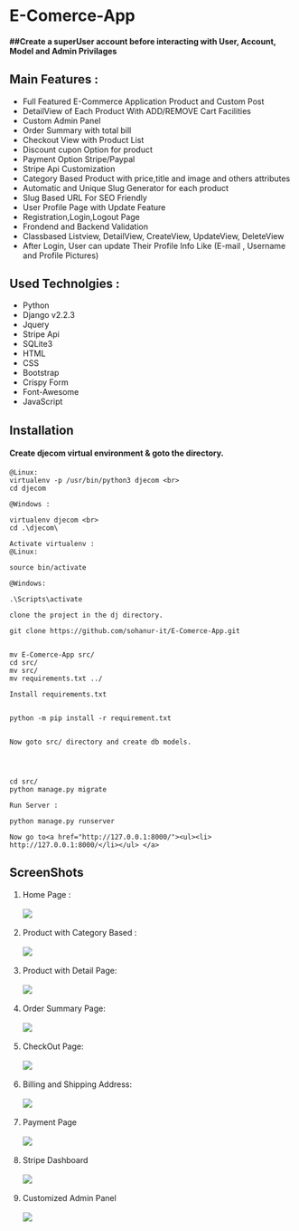 # E-Comerce-App
<h4>
##Create a superUser account before interacting with User, Account, Model and Admin Privilages
</h4>
<h2>
Main Features :
</h2>

<ul>

<li> Full Featured E-Commerce Application Product and Custom Post</li>
  <li> DetailView of Each Product With ADD/REMOVE Cart Facilities</li>
    <li> Custom Admin Panel </li>
  <li> Order Summary with total bill </li>
  <li> Checkout View with Product List </li>
    <li> Discount cupon Option for product </li>
    <li> Payment Option Stripe/Paypal </li>
  <li> Stripe Api Customization</li>
  <li>Category Based Product with price,title and image and others attributes </li>
  <li>Automatic and Unique Slug Generator for each product</li>
   <li>Slug Based URL For SEO Friendly</li>
<li>User Profile Page with Update Feature</li>
<li>Registration,Login,Logout Page</li>
<li>Frondend and Backend Validation</li>
<li>Classbased Listview, DetailView, CreateView, UpdateView, DeleteView </li>
<li>After Login, User can update Their Profile Info Like (E-mail , Username and Profile Pictures) </li>


</ul>

<h2>
Used Technolgies :
</h2>
<ul>
<li>Python</li>
<li>Django v2.2.3</li>
<li>Jquery</li>
<li>Stripe Api</li>
<li>SQLite3</li>
<li>HTML</li>
<li>CSS</li>
<li>Bootstrap</li>
<li>Crispy Form</li>
<li>Font-Awesome</li>
<li>JavaScript</li>
</ul>

<h2>Installation</h2>
<h4>Create djecom virtual environment & goto the directory.
</h4>


```linux
@Linux: 
virtualenv -p /usr/bin/python3 djecom <br>
cd djecom

```




```
@Windows :

virtualenv djecom <br>
cd .\djecom\
```

```activate
Activate virtualenv :
@Linux:

source bin/activate

```
```windows
@Windows:

.\Scripts\activate

```
```clone
clone the project in the dj directory.

git clone https://github.com/sohanur-it/E-Comerce-App.git
```

```move

mv E-Comerce-App src/ 
cd src/  
mv src/  
mv requirements.txt ../ 

```
```install
Install requirements.txt


python -m pip install -r requirement.txt


Now goto src/ directory and create db models.




cd src/ 
python manage.py migrate 
```

```runserver
Run Server :

python manage.py runserver

Now go to<a href="http://127.0.0.1:8000/"><ul><li> http://127.0.0.1:8000/</li></ul> </a>
```

<h2>ScreenShots</h2>

<ol>
  <li>Home Page : </li><br>
<img src="https://github.com/sohanur-it/E-Comerce-App/blob/master/screenshots/hom1.png"><br><br>

   <li>Product with Category Based : </li><br>
<img src="https://github.com/sohanur-it/E-Comerce-App/blob/master/screenshots/home2.png"><br><br>
  
 <li>Product with Detail Page: </li><br>
<img src="https://github.com/sohanur-it/E-Comerce-App/blob/master/screenshots/home3.png"><br><br>

 <li>Order Summary Page: </li><br>
<img src="https://github.com/sohanur-it/E-Comerce-App/blob/master/screenshots/home4.png"><br><br>

 <li>CheckOut Page: </li><br>
<img src="https://github.com/sohanur-it/E-Comerce-App/blob/master/screenshots/home5.png"><br><br>

 <li>Billing and Shipping Address: </li><br>
<img src="https://github.com/sohanur-it/E-Comerce-App/blob/master/screenshots/home6.png"><br><br>

   <li>Payment Page </li><br>
<img src="https://github.com/sohanur-it/E-Comerce-App/blob/master/screenshots/home7.png"><br><br>

  <li>Stripe Dashboard </li><br>
<img src="https://github.com/sohanur-it/E-Comerce-App/blob/master/screenshots/home8.png"><br><br>

 <li>Customized Admin Panel </li><br>
<img src="https://github.com/sohanur-it/E-Comerce-App/blob/master/screenshots/home9.png"><br><br>
  
</ol>

</body>

</html>

